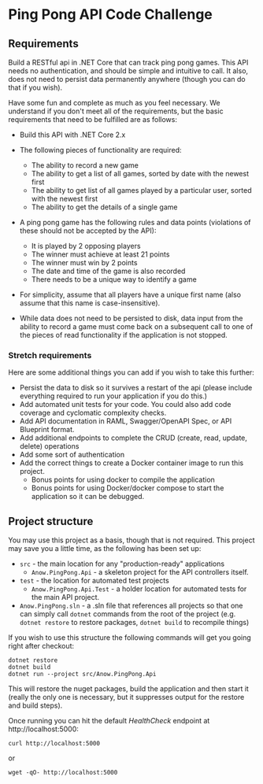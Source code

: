 # Ping Pong API Code Challenge

## Requirements

Build a RESTful api in .NET Core that can track ping pong games.  This API needs no authentication, and should be simple and intuitive to call.  It also, does not need to
persist data permanently anywhere (though you can do that if you wish).

Have some fun and complete as much as you feel necessary. We understand if you don't meet
all of the requirements, but the basic requirements that need to be fulfilled
are as follows:

-   Build this API with .NET Core 2.x
-   The following pieces of functionality are required:
    -    The ability to record a new game
    -    The ability to get a list of all games, sorted by date with the newest first
    -    The ability to get list of all games played by a particular user, sorted with the 
         newest first
    -    The ability to get the details of a single game

-   A ping pong game has the following rules and data points (violations of these should not 
    be accepted by the API):
    -    It is played by 2 opposing players
    -    The winner must achieve at least 21 points
    -    The winner must win by 2 points
    -    The date and time of the game is also recorded
    -    There needs to be a unique way to identify a game

-   For simplicity, assume that all players have a unique first name (also assume that this
    name is case-insensitive).

-   While data does not need to be persisted to disk, data input from the ability to record
    a game must come back on a subsequent call to one of the pieces of read functionality if the application is not stopped.

### Stretch requirements
Here are some additional things you can add if you wish to take this further:

-   Persist the data to disk so it survives a restart of the api (please include everything 
    required to run your application if you do this.)
-   Add automated unit tests for your code.  You could also add code coverage
    and cyclomatic complexity checks.
-   Add API documentation in RAML, Swagger/OpenAPI Spec, or API Blueprint format.
-   Add additional endpoints to complete the CRUD (create, read, update, delete) operations
-   Add some sort of authentication
-   Add the correct things to create a Docker container image to run this project.
    -   Bonus points for using docker to compile the application
    -   Bonus points for using Docker/docker compose to start the application so it can be 
        debugged.

## Project structure

You may use this project as a basis, though that is not required.  This project
may save you a little time, as the following has been set up:

-   `src` - the main location for any "production-ready" applications
     -   `Anow.PingPong.Api` - a skeleton project for the API controllers itself.
-   `test` - the location for automated test projects
     -   `Anow.PingPong.Api.Test` - a holder location for automated tests for the main API 
          project.
-   `Anow.PingPong.sln` - a .sln file that references all projects so that one can simply
    call `dotnet` commands from the root of the project (e.g. `dotnet restore` to restore packages, `dotnet build` to recompile things)

If you wish to use this structure the following commands will get you going right after checkout:

```
dotnet restore
dotnet build
dotnet run --project src/Anow.PingPong.Api
```

This will restore the nuget packages, build the application and then start it (really the only one is necessary, but it suppresses output for the restore and build steps).

Once running you can hit the default  *HealthCheck* endpoint at http://localhost:5000:

```
curl http://localhost:5000
```

or

```
wget -qO- http://localhost:5000
```